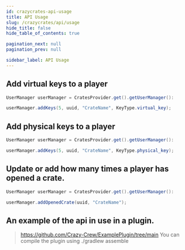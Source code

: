 ```yaml
---
id: crazycrates-api-usage
title: API Usage
slug: /crazycrates/api/usage
hide_title: false
hide_table_of_contents: true

pagination_next: null
pagination_prev: null

sidebar_label: API Usage
---
```

## Add virtual keys to a player
```java
UserManager userManager = CratesProvider.get().getUserManager():

userManager.addKeys(5, uuid, "CrateName", KeyType.virtual_key);
```

## Add physical keys to a player
```java
UserManager userManager = CratesProvider.get().getUserManager():

userManager.addKeys(5, uuid, "CrateName", KeyType.physical_key);
```

## Update or add how many times a player has opened a crate.
```java
UserManager userManager = CratesProvider.get().getUserManager():

userManager.addOpenedCrate(uuid, "CrateName");
```

## An example of the api in use in a plugin.
> https://github.com/Crazy-Crew/ExamplePlugin/tree/main
> You can compile the plugin using ./gradlew assemble
